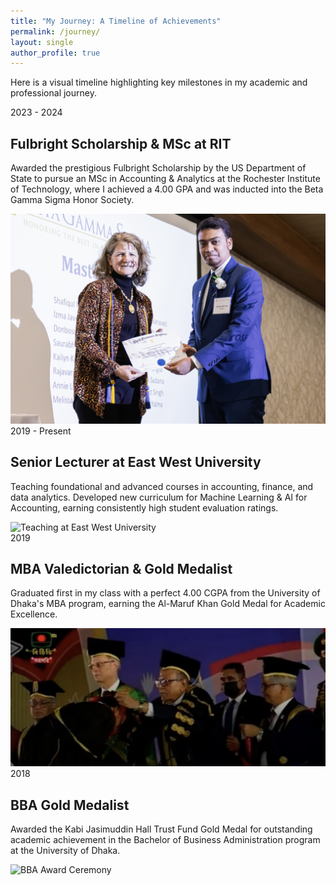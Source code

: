 ```yaml
---
title: "My Journey: A Timeline of Achievements"
permalink: /journey/
layout: single
author_profile: true
---
```


Here is a visual timeline highlighting key milestones in my academic and professional journey.

<div class="timeline">

  <div class="timeline-item">
    <div class="timeline-content">
      <span class="timeline-date">2023 - 2024</span>
      <h2>Fulbright Scholarship & MSc at RIT</h2>
      <p>Awarded the prestigious Fulbright Scholarship by the US Department of State to pursue an MSc in Accounting & Analytics at the Rochester Institute of Technology, where I achieved a 4.00 GPA and was inducted into the Beta Gamma Sigma Honor Society.</p>
    </div>
    <div class="timeline-image">
      <img src="/assets/images/timeline/BGS1.jpg" alt="RIT or Fulbright event">
    </div>
  </div>

  <div class="timeline-item">
    <div class="timeline-content">
      <span class="timeline-date">2019 - Present</span>
      <h2>Senior Lecturer at East West University</h2>
      <p>Teaching foundational and advanced courses in accounting, finance, and data analytics. Developed new curriculum for Machine Learning & AI for Accounting, earning consistently high student evaluation ratings.</p>
    </div>
    <div class="timeline-image">
      <img src="/assets/images/timeline/EWU1.jpg" alt="Teaching at East West University">
    </div>
  </div>

  <div class="timeline-item">
    <div class="timeline-content">
      <span class="timeline-date">2019</span>
      <h2>MBA Valedictorian & Gold Medalist</h2>
      <p>Graduated first in my class with a perfect 4.00 CGPA from the University of Dhaka's MBA program, earning the Al-Maruf Khan Gold Medal for Academic Excellence.</p>
    </div>
    <div class="timeline-image">
      <img src="/assets/images/timeline/MBA1.png" alt="MBA Award Ceremony">
    </div>
  </div>
  
  <div class="timeline-item">
    <div class="timeline-content">
      <span class="timeline-date">2018</span>
      <h2>BBA Gold Medalist</h2>
      <p>Awarded the Kabi Jasimuddin Hall Trust Fund Gold Medal for outstanding academic achievement in the Bachelor of Business Administration program at the University of Dhaka.</p>
    </div>
    <div class="timeline-image">
      <img src="/assets/images/timeline/BBA1.jpg" alt="BBA Award Ceremony">
    </div>
  </div>

  </div>